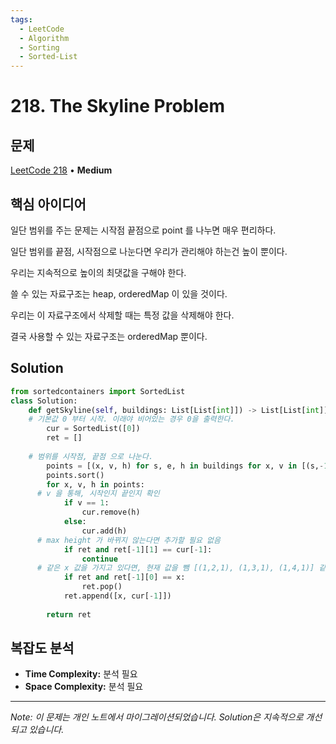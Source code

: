 ```yaml
---
tags:
  - LeetCode
  - Algorithm
  - Sorting
  - Sorted-List
---
```


# 218. The Skyline Problem

## 문제

[LeetCode 218](https://leetcode.com/problems/the-skyline-problem/) • **Medium**

## 핵심 아이디어

일단 범위를 주는 문제는 시작점 끝점으로 point 를 나누면 매우 편리하다.

일단 범위를 끝점, 시작점으로 나눈다면 우리가 관리해야 하는건 높이 뿐이다.

우리는 지속적으로 높이의 최댓값을 구해야 한다.

쓸 수 있는 자료구조는 heap, orderedMap 이 있을 것이다.

우리는 이 자료구조에서 삭제할 때는 특정 값을 삭제해야 한다.

결국 사용할 수 있는 자료구조는 orderedMap 뿐이다.

## Solution

```python
from sortedcontainers import SortedList
class Solution:
    def getSkyline(self, buildings: List[List[int]]) -> List[List[int]]:
    # 기본값 0 부터 시작. 이래야 비어있는 경우 0을 출력한다.
        cur = SortedList([0])
        ret = []
        
    # 범위를 시작점, 끝점 으로 나눈다.
        points = [(x, v, h) for s, e, h in buildings for x, v in [(s,-1), (e,1)]]
        points.sort()
        for x, v, h in points:
      # v 을 통해, 시작인지 끝인지 확인
            if v == 1:
                cur.remove(h)
            else:
                cur.add(h)
      # max height 가 바뀌지 않는다면 추가할 필요 없음
            if ret and ret[-1][1] == cur[-1]:
                continue
      # 같은 x 값을 가지고 있다면, 현재 값을 뺌 [(1,2,1), (1,3,1), (1,4,1)] 같은 경우.
            if ret and ret[-1][0] == x:
                ret.pop()
            ret.append([x, cur[-1]])
        
        return ret
```

## 복잡도 분석

- **Time Complexity:** 분석 필요
- **Space Complexity:** 분석 필요

---

*Note: 이 문제는 개인 노트에서 마이그레이션되었습니다. Solution은 지속적으로 개선되고 있습니다.*
